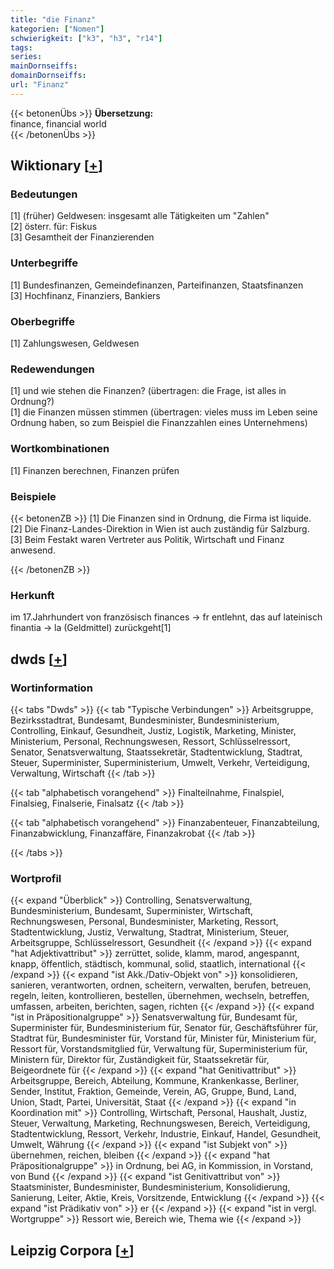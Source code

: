 ```yaml
---
title: "die Finanz"
kategorien: ["Nomen"]
schwierigkeit: ["k3", "h3", "r14"]
tags:
series:
mainDornseiffs:
domainDornseiffs:
url: "Finanz"
---
```


{{< betonenÜbs >}}
**Übersetzung:**  
finance, financial world  
{{< /betonenÜbs >}}

## Wiktionary [[+](https://de.wiktionary.org/wiki/Finanz)]

### Bedeutungen
[1] (früher) Geldwesen: insgesamt alle Tätigkeiten um "Zahlen"  
[2] österr. für: Fiskus  
[3] Gesamtheit der Finanzierenden  

### Unterbegriffe
[1] Bundesfinanzen, Gemeindefinanzen, Parteifinanzen, Staatsfinanzen  
[3] Hochfinanz, Finanziers, Bankiers  

### Oberbegriffe
[1] Zahlungswesen, Geldwesen  

### Redewendungen
[1] und wie stehen die Finanzen? (übertragen: die Frage, ist alles in Ordnung?)  
[1] die Finanzen müssen stimmen (übertragen: vieles muss im Leben seine Ordnung haben, so zum Beispiel die Finanzzahlen eines Unternehmens)  

### Wortkombinationen
[1] Finanzen berechnen, Finanzen prüfen  

### Beispiele
{{< betonenZB >}}
[1] Die Finanzen sind in Ordnung, die Firma ist liquide.  
[2] Die Finanz-Landes-Direktion in Wien ist auch zuständig für Salzburg.  
[3] Beim Festakt waren Vertreter aus Politik, Wirtschaft und Finanz anwesend.  

{{< /betonenZB >}}
### Herkunft
im 17.Jahrhundert von französisch finances → fr entlehnt, das auf lateinisch finantia → la (Geldmittel) zurückgeht[1]  



## dwds [[+](https://www.dwds.de/wb/Finanz)]

### Wortinformation
{{< tabs "Dwds" >}}
{{< tab "Typische Verbindungen" >}}
Arbeitsgruppe, Bezirksstadtrat, Bundesamt, Bundesminister, Bundesministerium, Controlling, Einkauf, Gesundheit, Justiz, Logistik, Marketing, Minister, Ministerium, Personal, Rechnungswesen, Ressort, Schlüsselressort, Senator, Senatsverwaltung, Staatssekretär, Stadtentwicklung, Stadtrat, Steuer, Superminister, Superministerium, Umwelt, Verkehr, Verteidigung, Verwaltung, Wirtschaft
{{< /tab >}}

{{< tab "alphabetisch vorangehend" >}}
Finalteilnahme, Finalspiel, Finalsieg, Finalserie, Finalsatz
{{< /tab >}}

{{< tab "alphabetisch vorangehend" >}}
Finanzabenteuer, Finanzabteilung, Finanzabwicklung, Finanzaffäre, Finanzakrobat
{{< /tab >}}

{{< /tabs >}}

### Wortprofil
{{< expand "Überblick" >}} Controlling, Senatsverwaltung, Bundesministerium, Bundesamt, Superminister, Wirtschaft, Rechnungswesen, Personal, Bundesminister, Marketing, Ressort, Stadtentwicklung, Justiz, Verwaltung, Stadtrat, Ministerium, Steuer, Arbeitsgruppe, Schlüsselressort, Gesundheit {{< /expand >}}
{{< expand "hat Adjektivattribut" >}} zerrüttet, solide, klamm, marod, angespannt, knapp, öffentlich, städtisch, kommunal, solid, staatlich, international {{< /expand >}}
{{< expand "ist Akk./Dativ-Objekt von" >}} konsolidieren, sanieren, verantworten, ordnen, scheitern, verwalten, berufen, betreuen, regeln, leiten, kontrollieren, bestellen, übernehmen, wechseln, betreffen, umfassen, arbeiten, berichten, sagen, richten {{< /expand >}}
{{< expand "ist in Präpositionalgruppe" >}} Senatsverwaltung für, Bundesamt für, Superminister für, Bundesministerium für, Senator für, Geschäftsführer für, Stadtrat für, Bundesminister für, Vorstand für, Minister für, Ministerium für, Ressort für, Vorstandsmitglied für, Verwaltung für, Superministerium für, Ministern für, Direktor für, Zuständigkeit für, Staatssekretär für, Beigeordnete für {{< /expand >}}
{{< expand "hat Genitivattribut" >}} Arbeitsgruppe, Bereich, Abteilung, Kommune, Krankenkasse, Berliner, Sender, Institut, Fraktion, Gemeinde, Verein, AG, Gruppe, Bund, Land, Union, Stadt, Partei, Universität, Staat {{< /expand >}}
{{< expand "in Koordination mit" >}} Controlling, Wirtschaft, Personal, Haushalt, Justiz, Steuer, Verwaltung, Marketing, Rechnungswesen, Bereich, Verteidigung, Stadtentwicklung, Ressort, Verkehr, Industrie, Einkauf, Handel, Gesundheit, Umwelt, Währung {{< /expand >}}
{{< expand "ist Subjekt von" >}} übernehmen, reichen, bleiben {{< /expand >}}
{{< expand "hat Präpositionalgruppe" >}} in Ordnung, bei AG, in Kommission, in Vorstand, von Bund {{< /expand >}}
{{< expand "ist Genitivattribut von" >}} Staatsminister, Bundesminister, Bundesministerium, Konsolidierung, Sanierung, Leiter, Aktie, Kreis, Vorsitzende, Entwicklung {{< /expand >}}
{{< expand "ist Prädikativ von" >}} er {{< /expand >}}
{{< expand "ist in vergl. Wortgruppe" >}} Ressort wie, Bereich wie, Thema wie {{< /expand >}}

## Leipzig Corpora [[+](https://corpora.uni-leipzig.de/en/res?word=Finanz&corpusId=deu_newscrawl-public_2018)]

